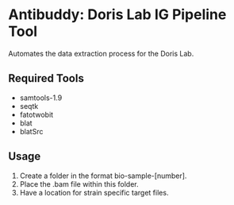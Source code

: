 # Antibuddy: Doris Lab IG Pipeline Tool
Automates the data extraction process for the Doris Lab. 

## Required Tools
- samtools-1.9
- seqtk
- fatotwobit
- blat
- blatSrc

## Usage
1. Create a folder in the format bio-sample-[number].
2. Place the .bam file within this folder.
3. Have a location for strain specific target files.